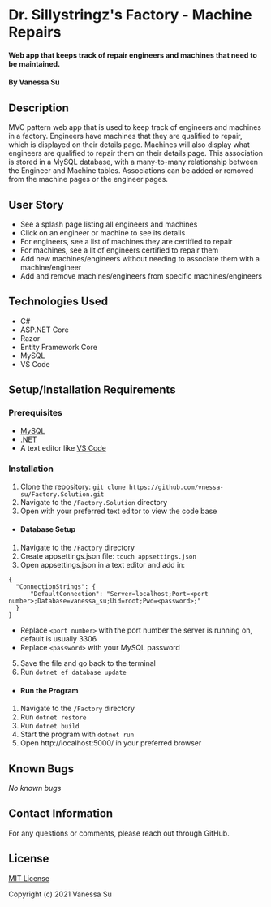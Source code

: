 # Dr. Sillystringz's Factory - Machine Repairs

#### Web app that keeps track of repair engineers and machines that need to be maintained.

#### By Vanessa Su

## Description

MVC pattern web app that is used to keep track of engineers and machines in a factory. Engineers have machines that they are qualified to repair, which is displayed on their details page. Machines will also display what engineers are qualified to repair them on their details page. This association is stored in a MySQL database, with a many-to-many relationship between the Engineer and Machine tables. Associations can be added or removed from the machine pages or the engineer pages.

## User Story

- See a splash page listing all engineers and machines
- Click on an engineer or machine to see its details
- For engineers, see a list of machines they are certified to repair
- For machines, see a lit of engineers certified to repair them
- Add new machines/engineers without needing to associate them with a machine/engineer
- Add and remove machines/engineers from specific machines/engineers

## Technologies Used

- C#
- ASP.NET&#8203; Core
- Razor
- Entity Framework Core
- MySQL
- VS Code

## Setup/Installation Requirements

### Prerequisites

- [MySQL](https://www.mysql.com/)
- [.NET](https://dotnet.microsoft.com/)
- A text editor like [VS Code](https://code.visualstudio.com/)

### Installation

1. Clone the repository: `git clone https://github.com/vnessa-su/Factory.Solution.git`
2. Navigate to the `/Factory.Solution` directory
3. Open with your preferred text editor to view the code base

- #### Database Setup

1. Navigate to the `/Factory` directory
2. Create appsettings.json file: `touch appsettings.json`
3. Open appsettings.json in a text editor and add in:

```
{
  "ConnectionStrings": {
      "DefaultConnection": "Server=localhost;Port=<port number>;Database=vanessa_su;Uid=root;Pwd=<password>;"
  }
}
```

- Replace `<port number>` with the port number the server is running on, default is usually 3306
- Replace `<password>` with your MySQL password

5. Save the file and go back to the terminal
6. Run `dotnet ef database update`

- #### Run the Program

1. Navigate to the `/Factory` directory
2. Run `dotnet restore`
3. Run `dotnet build`
4. Start the program with `dotnet run`
5. Open http://localhost:5000/ in your preferred browser

## Known Bugs

_No known bugs_

## Contact Information

For any questions or comments, please reach out through GitHub.

## License

[MIT License](license)

Copyright (c) 2021 Vanessa Su
